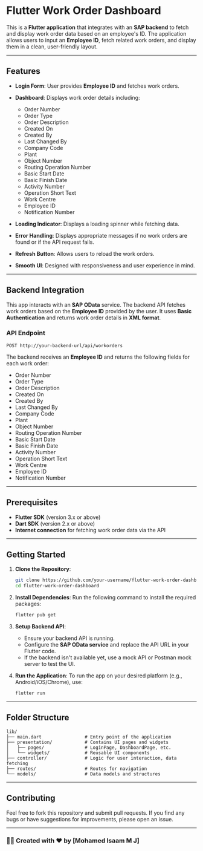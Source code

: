 # Flutter Work Order Dashboard

This is a **Flutter application** that integrates with an **SAP backend** to fetch and display work order data based on an employee's ID. The application allows users to input an **Employee ID**, fetch related work orders, and display them in a clean, user-friendly layout.

---

## Features

* **Login Form**: User provides **Employee ID** and fetches work orders.
* **Dashboard**: Displays work order details including:

    * Order Number
    * Order Type
    * Order Description
    * Created On
    * Created By
    * Last Changed By
    * Company Code
    * Plant
    * Object Number
    * Routing Operation Number
    * Basic Start Date
    * Basic Finish Date
    * Activity Number
    * Operation Short Text
    * Work Centre
    * Employee ID
    * Notification Number
* **Loading Indicator**: Displays a loading spinner while fetching data.
* **Error Handling**: Displays appropriate messages if no work orders are found or if the API request fails.
* **Refresh Button**: Allows users to reload the work orders.
* **Smooth UI**: Designed with responsiveness and user experience in mind.

---

## Backend Integration

This app interacts with an **SAP OData** service. The backend API fetches work orders based on the **Employee ID** provided by the user. It uses **Basic Authentication** and returns work order details in **XML format**.

### API Endpoint

```
POST http://your-backend-url/api/workorders
```

The backend receives an **Employee ID** and returns the following fields for each work order:

* Order Number
* Order Type
* Order Description
* Created On
* Created By
* Last Changed By
* Company Code
* Plant
* Object Number
* Routing Operation Number
* Basic Start Date
* Basic Finish Date
* Activity Number
* Operation Short Text
* Work Centre
* Employee ID
* Notification Number

---

## Prerequisites

* **Flutter SDK** (version 3.x or above)
* **Dart SDK** (version 2.x or above)
* **Internet connection** for fetching work order data via the API

---

## Getting Started

1. **Clone the Repository**:

   ```bash
   git clone https://github.com/your-username/flutter-work-order-dashboard.git
   cd flutter-work-order-dashboard
   ```

2. **Install Dependencies**:
   Run the following command to install the required packages:

   ```bash
   flutter pub get
   ```

3. **Setup Backend API**:

    * Ensure your backend API is running.
    * Configure the **SAP OData service** and replace the API URL in your Flutter code.
    * If the backend isn't available yet, use a mock API or Postman mock server to test the UI.

4. **Run the Application**:
   To run the app on your desired platform (e.g., Android/iOS/Chrome), use:

   ```bash
   flutter run
   ```

---

## Folder Structure

```
lib/
├── main.dart                # Entry point of the application
├── presentation/            # Contains UI pages and widgets
│   ├── pages/               # LoginPage, DashboardPage, etc.
│   └── widgets/             # Reusable UI components
├── controller/              # Logic for user interaction, data fetching
├── routes/                  # Routes for navigation
└── models/                  # Data models and structures
```

---

## Contributing

Feel free to fork this repository and submit pull requests. If you find any bugs or have suggestions for improvements, please open an issue.

---

### 🧑‍💻 **Created with ❤️ by \[Mohamed Isaam M J]**

